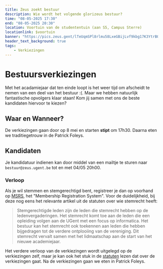 ```yaml
---
title: Zeus zoekt bestuur
description: Wie wordt het volgende glorizeus bestuur?
time: "08-05-2025 17:30"
end: "08-05-2025 20:30"
location: Voortuin van de studententuin (aan S5, Campus Sterre)
locationlink: $voortuin
banner: "https://pics.zeus.gent/lTeUqmSPl8rlmu58LxeGBijLvf9kbg17K3YtrBQ6.jpg"
header_text_background: true
tags:
    - Verkiezingen
---
```


# Bestuursverkiezingen

Met het acadamiejaar dat ten einde loopt is het weer tijd om afscheidt te nemen van een deel van het bestuur :(.
Maar we hebben natuurlijk fantastische opvolgers klaar staan!
Kom jij samen met ons de beste kandidaten hiervoor te kiezen?

## Waar en Wanneer?

De verkiezingen gaan door op 8 mei en starten **stipt** om 17h30.
Daarna eten we traditiegetrouw in de Patrick Foleys.

## Kandidaten 

Je kandidatuur indienen kan door middel van een mailtje te sturen naar `bestuur@zeus.ugent.be` tot en met 04/05 20h00.

### Verloop

Als je wil stemmen en stemgerechtigd bent, registreer je dan op voorhand op [MSRS][msrs], het "Membership Registration System". Voor de duidelijkheid, bij deze nog eens het relevante artikel uit de statuten over wie stemrecht heeft:

> Stemgerechtigde leden zijn de leden die stemrecht hebben op de ledenvergaderingen. Het stemrecht komt toe aan de leden die een opleiding volgen aan de UGent met een focus op informatica. Het bestuur kan het stemrecht ook toekennen aan leden die hebben bijgedragen tot de verdere ontplooiing van de vereniging. Dit stemrecht vervalt samen met het lidmaatschap aan de start van het nieuwe academiejaar.

Het verdere verloop van de verkiezingen wordt uitgelegd op de verkiezingen zelf, maar je kan ook het stuk in de [statuten][statuten] lezen dat over de verkiezingen gaat. Na de verkiezingen gaan we eten in Patrick Foleys.

[statuten]: https://zeus.ugent.be/about/statuten/#hoofdstuk-iii---het-bestuur
[msrs]: https://msrs.zeus.gent/


